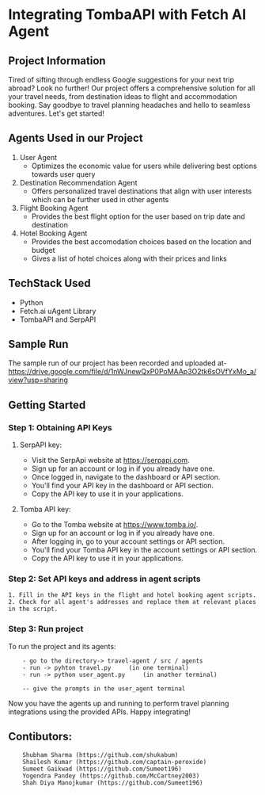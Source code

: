 # Integrating TombaAPI with Fetch AI Agent

## Project Information

Tired of sifting through endless Google suggestions for your next trip abroad? Look no further! Our project offers a comprehensive solution for all your travel needs, from destination ideas to flight and accommodation booking. Say goodbye to travel planning headaches and hello to seamless adventures. Let's get started!

## Agents Used in our Project

1. User Agent
   - Optimizes the economic value for users while delivering best options towards user query
2. Destination Recommendation Agent
   - Offers personalized travel destinations that align with user interests which can be further used in other agents
3. Flight Booking Agent
   - Provides the best flight option for the user based on trip date and destination
4. Hotel Booking Agent
   - Provides the best accomodation choices based on the location and budget
   - Gives a list of hotel choices along with their prices and links

## TechStack Used

- Python
- Fetch.ai uAgent Library
- TombaAPI and SerpAPI

## Sample Run

The sample run of our project has been recorded and uploaded at- https://drive.google.com/file/d/1nWJnewQxP0PoMAAp3O2tk6sOVfYxMo_a/view?usp=sharing

## Getting Started

### Step 1: Obtaining API Keys

1. SerpAPI key:

   - Visit the SerpApi website at https://serpapi.com.
   - Sign up for an account or log in if you already have one.
   - Once logged in, navigate to the dashboard or API section.
   - You'll find your API key in the dashboard or API section.
   - Copy the API key to use it in your applications.

2. Tomba API key:
   - Go to the Tomba website at https://www.tomba.io/.
   - Sign up for an account or log in if you already have one.
   - After logging in, go to your account settings or API section.
   - You'll find your Tomba API key in the account settings or API section.
   - Copy the API key to use it in your applications.

### Step 2: Set API keys and address in agent scripts

    1. Fill in the API keys in the flight and hotel booking agent scripts.
    2. Check for all agent's addresses and replace them at relevant places in the script.

### Step 3: Run project

To run the project and its agents:

```
    - go to the directory-> travel-agent / src / agents
    - run -> pyhton travel.py     (in one terminal)
    - run -> python user_agent.py     (in another terminal)

    -- give the prompts in the user_agent terminal

```

Now you have the agents up and running to perform travel planning integrations using the provided APIs. Happy integrating!

## Contibutors:

```
    Shubham Sharma (https://github.com/shukabum)
    Shailesh Kumar (https://github.com/captain-peroxide)
    Sumeet Gaikwad (https://github.com/Sumeet196)
    Yogendra Pandey (https://github.com/McCartney2003)
    Shah Diya Manojkumar (https://github.com/Sumeet196)
```
